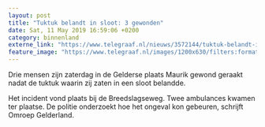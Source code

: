 ```yaml
---
layout: post
title: "Tuktuk belandt in sloot: 3 gewonden"
date: Sat, 11 May 2019 16:59:06 +0200
category: binnenland
externe_link: "https://www.telegraaf.nl/nieuws/3572144/tuktuk-belandt-in-sloot-3-gewonden"
feature_image: "https://www.telegraaf.nl/images/1200x630/filters:format(jpeg):quality(80)/cdn-kiosk-api.telegraaf.nl/597fc572-7403-11e9-ad86-0218eaf05005.jpg"
---
```


<p class="intro">Drie mensen zijn zaterdag in de Gelderse plaats Maurik gewond geraakt nadat de tuktuk waarin zij zaten in een sloot belandde.</p> <p>Het incident vond plaats bij de Breedslagseweg. Twee ambulances kwamen ter plaatse. De politie onderzoekt hoe het ongeval kon gebeuren, schrijft Omroep Gelderland.</p>
